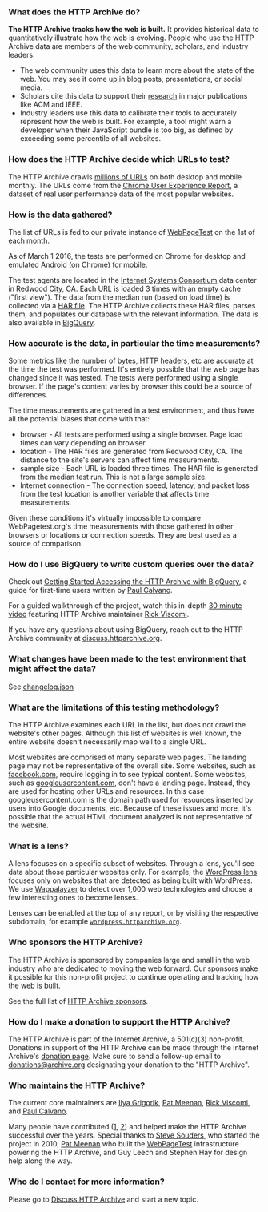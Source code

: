### What does the HTTP Archive do?

**The HTTP Archive tracks how the web is built.** It provides historical data to quantitatively illustrate how the web is evolving. People who use the HTTP Archive data are members of the web community, scholars, and industry leaders:

- The web community uses this data to learn more about the state of the web. You may see it come up in blog posts, presentations, or social media.
- Scholars cite this data to support their [research](https://scholar.google.com/scholar?q=httparchive.org) in major publications like ACM and IEEE.
- Industry leaders use this data to calibrate their tools to accurately represent how the web is built. For example, a tool might warn a developer when their JavaScript bundle is too big, as defined by exceeding some percentile of all websites.


### How does the HTTP Archive decide which URLs to test?

The HTTP Archive crawls [millions of URLs](https://httparchive.org/reports/state-of-the-web#numUrls) on both desktop and mobile monthly. The URLs come from the [Chrome User Experience Report](https://web.dev/fast/chrome-ux-report), a dataset of real user performance data of the most popular websites.


### How is the data gathered?

The list of URLs is fed to our private instance of [WebPageTest](https://webpagetest.org) on the 1st of each month.

As of March 1 2016, the tests are performed on Chrome for desktop and emulated Android (on Chrome) for mobile.

The test agents are located in the [Internet Systems Consortium](https://www.isc.org/) data center in Redwood City, CA. Each URL is loaded 3 times with an empty cache ("first view"). The data from the median run (based on load time) is collected via a [HAR file](https://en.wikipedia.org/wiki/.har). The HTTP Archive collects these HAR files, parses them, and populates our database with the relevant information. The data is also available in [BigQuery](https://bigquery.cloud.google.com/dataset/httparchive:pages).


### How accurate is the data, in particular the time measurements?

Some metrics like the number of bytes, HTTP headers, etc are accurate at the time the test was performed. It's entirely possible that the web page has changed since it was tested. The tests were performed using a single browser. If the page's content varies by browser this could be a source of differences.

The time measurements are gathered in a test environment, and thus have all the potential biases that come with that:

- browser - All tests are performed using a single browser. Page load times can vary depending on browser.
- location - The HAR files are generated from Redwood City, CA. The distance to the site's servers can affect time measurements.
- sample size - Each URL is loaded three times. The HAR file is generated from the median test run. This is not a large sample size.
- Internet connection - The connection speed, latency, and packet loss from the test location is another variable that affects time measurements.

Given these conditions it's virtually impossible to compare WebPagetest.org's time measurements with those gathered in other browsers or locations or connection speeds. They are best used as a source of comparison.


### How do I use BigQuery to write custom queries over the data?

Check out [Getting Started Accessing the HTTP Archive with BigQuery](https://github.com/HTTPArchive/httparchive.org/blob/master/docs/gettingstarted_bigquery.md), a guide for first-time users written by [Paul Calvano](https://twitter.com/paulcalvano).

For a guided walkthrough of the project, watch this in-depth [30 minute video](https://www.youtube.com/watch?v=00f9kza3BJ0) featuring HTTP Archive maintainer [Rick Viscomi](https://twitter.com/rick_viscomi).

If you have any questions about using BigQuery, reach out to the HTTP Archive community at [discuss.httparchive.org](https://discuss.httparchive.org/).


### What changes have been made to the test environment that might affect the data?

See [changelog.json](https://github.com/HTTPArchive/httparchive/blob/master/docs/changelog.json)


### What are the limitations of this testing methodology?

The HTTP Archive examines each URL in the list, but does not crawl the website's other pages. Although this list of websites is well known, the entire website doesn't necessarily map well to a single URL.

Most websites are comprised of many separate web pages. The landing page may not be representative of the overall site. Some websites, such as [facebook.com](http://www.facebook.com/), require logging in to see typical content. Some websites, such as [googleusercontent.com](http://www.googleusercontent.com/), don't have a landing page. Instead, they are used for hosting other URLs and resources. In this case googleusercontent.com is the domain path used for resources inserted by users into Google documents, etc. Because of these issues and more, it's possible that the actual HTML document analyzed is not representative of the website.


### What is a lens?

A lens focuses on a specific subset of websites. Through a lens, you'll see data about those particular websites only. For example, the [WordPress lens](https://wordpress.httparchive.org) focuses only on websites that are detected as being built with WordPress. We use [Wappalayzer](https://www.wappalyzer.com/) to detect over 1,000 web technologies and choose a few interesting ones to become lenses.

Lenses can be enabled  at the top of any report, or by visiting the respective subdomain, for example [`wordpress.httparchive.org`](https://wordpress.httparchive.org).


### Who sponsors the HTTP Archive?

The HTTP Archive is sponsored by companies large and small in the web industry who are dedicated to moving the web forward. Our sponsors make it possible for this non-profit project to continue operating and tracking how the web is built.

See the full list of [HTTP Archive sponsors](/about#sponsors).


### How do I make a donation to support the HTTP Archive?

The HTTP Archive is part of the Internet Archive, a 501(c)(3) non-profit. Donations in support of the HTTP Archive can be made through the Internet Archive's [donation page](https://archive.org/donate/). Make sure to send a follow-up email to [donations@archive.org](mailto:donations@archive.org?subject=HTTP+Archive+donation) designating your donation to the "HTTP Archive".


### Who maintains the HTTP Archive?

The current core maintainers are [Ilya Grigorik](https://twitter.com/igrigorik), [Pat Meenan](https://twitter.com/patmeenan), [Rick Viscomi](https://twitter.com/rick_viscomi), and [Paul Calvano](https://twitter.com/paulcalvano).

Many people have contributed ([1](https://github.com/HTTPArchive/httparchive.org/graphs/contributors), [2](https://github.com/HTTPArchive/legacy.httparchive.org/graphs/contributors)) and helped make the HTTP Archive successful over the years. Special thanks to [Steve Souders](https://twitter.com/Souders), who started the project in 2010, [Pat Meenan](https://twitter.com/patmeenan) who built the [WebPageTest](https://webpagetest.org/) infrastructure powering the HTTP Archive, and Guy Leech and Stephen Hay for design help along the way.


### Who do I contact for more information?

Please go to [Discuss HTTP Archive](https://discuss.httparchive.org/) and start a new topic.
